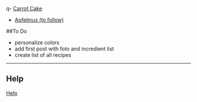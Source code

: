q- [Carrot Cake](https://theprivatecookbook.github.io/2022/04/11/Carrot-Cake.html)
- [Apfelmus (to follow)]()

##To Do
- personalize colors
- add first post with foto and incredient list
- create list of all recipes

---

## Help
[Help](https://theprivatecookbook.github.io/other/help.html)